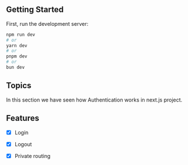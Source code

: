 

## Getting Started

First, run the development server:

```bash
npm run dev
# or
yarn dev
# or
pnpm dev
# or
bun dev
```


## Topics
In this section we have seen how Authentication works in next.js project.

## Features 
- [x] Login
- [x] Logout
- [x] Private routing





